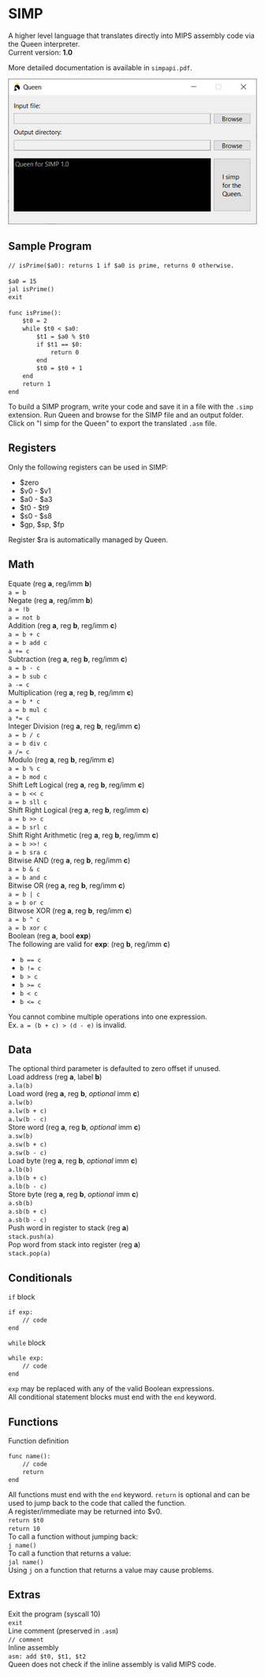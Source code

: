 # SIMP
A higher level language that translates directly into MIPS assembly code via the Queen interpreter.  
Current version: **1.0**

More detailed documentation is available in `simpapi.pdf`.

![screenshot](screenshot.png)

## Sample Program

```
// isPrime($a0): returns 1 if $a0 is prime, returns 0 otherwise.

$a0 = 15
jal isPrime()
exit

func isPrime():
	$t0 = 2
	while $t0 < $a0:
		$t1 = $a0 % $t0
		if $t1 == $0:
			return 0
		end
		$t0 = $t0 + 1
	end
	return 1
end
```

To build a SIMP program, write your code and save it in a file with the `.simp` extension. Run Queen and browse for the SIMP file and an output folder. Click on "I simp for the Queen" to export the translated `.asm` file.

## Registers
Only the following registers can be used in SIMP:  
- $zero
- $v0 - $v1
- $a0 - $a3
- $t0 - $t9
- $s0 - $s8
- $gp, $sp, $fp

Register $ra is automatically managed by Queen.

## Math
Equate (reg **a**, reg/imm **b**)  
`a = b`  
Negate (reg **a**, reg/imm **b**)  
`a = !b`  
`a = not b`  
Addition (reg **a**, reg **b**, reg/imm **c**)   
`a = b + c`  
`a = b add c`  
`a += c`  
Subtraction (reg **a**, reg **b**, reg/imm **c**)   
`a = b - c`  
`a = b sub c`  
`a -= c`  
Multiplication (reg **a**, reg **b**, reg/imm **c**)   
`a = b * c`  
`a = b mul c`  
`a *= c`  
Integer Division (reg **a**, reg **b**, reg/imm **c**)   
`a = b / c`  
`a = b div c`  
`a /= c`  
Modulo (reg **a**, reg **b**, reg/imm **c**)   
`a = b % c`  
`a = b mod c`  
Shift Left Logical (reg **a**, reg **b**, reg/imm **c**)   
`a = b << c`  
`a = b sll c`  
Shift Right Logical (reg **a**, reg **b**, reg/imm **c**)   
`a = b >> c`  
`a = b srl c`  
Shift Right Arithmetic (reg **a**, reg **b**, reg/imm **c**)   
`a = b >>! c`  
`a = b sra c`  
Bitwise AND (reg **a**, reg **b**, reg/imm **c**)   
`a = b & c`  
`a = b and c`  
Bitwise OR (reg **a**, reg **b**, reg/imm **c**)   
`a = b | c`  
`a = b or c`  
Bitwose XOR (reg **a**, reg **b**, reg/imm **c**)   
`a = b ^ c`  
`a = b xor c`  
Boolean (reg **a**, bool **exp**)  
The following are valid for **exp**: (reg **b**, reg/imm **c**)
- `b == c`
- `b != c`
- `b > c`
- `b >= c`
- `b < c`
- `b <= c`

You cannot combine multiple operations into one expression.  
Ex. `a = (b + c) > (d - e)` is invalid.

## Data
The optional third parameter is defaulted to zero offset if unused.  
Load address (reg **a**, label **b**)  
`a.la(b)`  
Load word (reg **a**, reg **b**, *optional* imm **c**)  
`a.lw(b)`  
`a.lw(b + c)`  
`a.lw(b - c)`  
Store word (reg **a**, reg **b**, *optional* imm **c**)  
`a.sw(b)`  
`a.sw(b + c)`  
`a.sw(b - c)`  
Load byte (reg **a**, reg **b**, *optional* imm **c**)  
`a.lb(b)`  
`a.lb(b + c)`  
`a.lb(b - c)`  
Store byte (reg **a**, reg **b**, *optional* imm **c**)  
`a.sb(b)`  
`a.sb(b + c)`  
`a.sb(b - c)`  
Push word in register to stack (reg **a**)  
`stack.push(a)`  
Pop word from stack into register (reg **a**)  
`stack.pop(a)`

## Conditionals
`if` block
```
if exp:
    // code
end
```
`while` block
```
while exp:
    // code
end
```
`exp` may be replaced with any of the valid Boolean expressions.  
All conditional statement blocks must end with the `end` keyword.

## Functions
Function definition
```
func name():
    // code
    return
end
```
All functions must end with the `end` keyword. `return` is optional and can be used to jump back to the code that called the function.  
A register/immediate may be returned into $v0.  
`return $t0`  
`return 10`  
To call a function without jumping back:  
`j name()`  
To call a function that returns a value:  
`jal name()`  
Using `j` on a function that returns a value may cause problems.

## Extras
Exit the program (syscall 10)  
`exit`  
Line comment (preserved in `.asm`)  
`// comment`  
Inline assembly  
`asm: add $t0, $t1, $t2`  
Queen does not check if the inline assembly is valid MIPS code.
